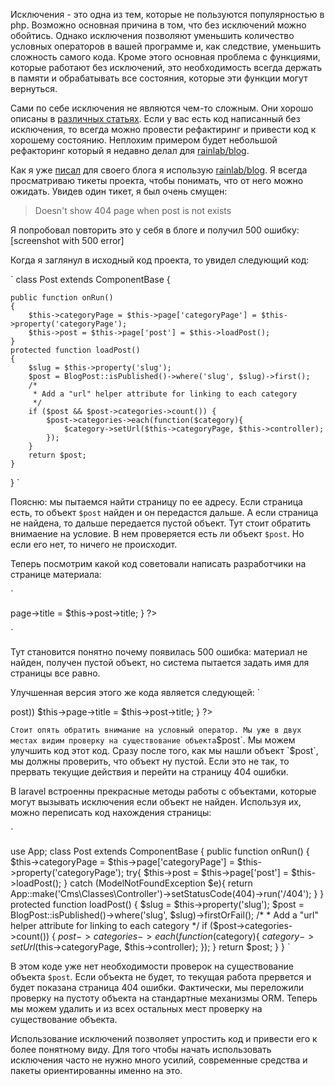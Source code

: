 Исключения - это одна из тем, которые не пользуются популярностью в php. Возможно основная причина в том, что  без исключений можно обойтись. Однако исключения позволяют уменьшить количество условных операторов в вашей программе и, как следствие, уменьшить сложность самого кода. Кроме этого основная проблема с функциями, которые работают без исключений, это необходимость всегда держать в памяти и обрабатывать все состояния, которые эти функции могут вернуться. 

Сами по себе исключения не являются чем-то сложным. Они хорошо описаны в [различных статьях](http://habrahabr.ru/post/99431/). Если у вас есть код написанный без исключения, то всегда можно провести рефактиринг и привести код к хорошему состоянию. Неплохим примером будет небольшой рефакторинг который я недавно делал для [rainlab/blog](https://octobercms.com/plugin/rainlab-blog).


Как я уже [писал](http://pawelsamusev.com/post/octobercms) для своего блога я использую [rainlab/blog](https://octobercms.com/plugin/rainlab-blog). Я всегда просматриваю тикеты проекта, чтобы понимать, что от него можно ожидать. Увидев один тикет, я был очень смущен:
> Doesn't show 404 page when post is not exists

Я попробовал повторить это у себя в блоге и получил 500 ошибку:
[screenshot with 500 error]

Когда я заглянул в исходный код проекта, то увидел следующий код:

`
class Post extends ComponentBase {

    public function onRun()
    {
        $this->categoryPage = $this->page['categoryPage'] = $this->property('categoryPage');
        $this->post = $this->page['post'] = $this->loadPost();
    }
    protected function loadPost()
    {
        $slug = $this->property('slug');
        $post = BlogPost::isPublished()->where('slug', $slug)->first();
        /*
         * Add a "url" helper attribute for linking to each category
         */
        if ($post && $post->categories->count()) {
            $post->categories->each(function($category){
                $category->setUrl($this->categoryPage, $this->controller);
            });
        }
        return $post;
    }
}
`

Поясню: мы пытаемся найти страницу по ее адресу. Если страница есть, то объект `$post` найден и он передастся дальше. А если страница не найдена, то дальше передается пустой объект. Тут стоит обратить внимаение на условие. В нем проверяется есть ли объект `$post`. Но если его нет, то ничего не происходит. 

Теперь посмотрим какой код советовали написать разработчики на странице материала:

`
<?php
function onEnd()
{
        $this->page->title = $this->post->title;
}
?>
`

Тут становится понятно почему появилась 500 ошибка: материал не найден, получен пустой объект, но система пытается задать имя для страницы все равно.

Улучшенная версия этого же кода является следующей:
`
<?php
function onEnd()
{
    // Optional - set the page title to the post title
    if (isset($this->post))
        $this->page->title = $this->post->title;
}
?>
`
Стоит опять обратить внимание на условный оператор. Мы уже в двух местах видим проверку на существование объекта `$post`. Мы можем улучшить код этот код. Сразу после того, как мы нашли объект `$post`, мы должны проверить, что объект ну пустой. Если это не так, то прервать текущие действия и перейти на страницу 404 ошибки.

В laravel встроенны прекрасные методы работы с объектами, которые могут вызывать исключения если объект не найден. Используя их, можно переписать код нахождения страницы:

`

use App;
class Post extends ComponentBase
{
    public function onRun()
    {
        $this->categoryPage = $this->page['categoryPage'] = $this->property('categoryPage');
        try{
            $this->post = $this->page['post'] = $this->loadPost();
        } catch (ModelNotFoundException $e){
            return App::make('Cms\Classes\Controller')->setStatusCode(404)->run('/404');
        }
    }
    protected function loadPost()
    {
        $slug = $this->property('slug');
        $post = BlogPost::isPublished()->where('slug', $slug)->firstOrFail();
        /*
         * Add a "url" helper attribute for linking to each category
         */
        if ($post->categories->count()) {
            $post->categories->each(function($category){
                $category->setUrl($this->categoryPage, $this->controller);
            });
        }
        return $post;
    }
}
`

В этом коде уже нет необходимости проверок на существование объекта `$post`. Если объекта не будет, то текущая работа прервется и будет показана страница 404 ошибки. Фактически, мы переложили проверку на пустоту объекта на стандартные механизмы ORM. Теперь мы можем удалить и из всех остальных мест проверку на существование объекта.

Использование исключений позволяет упростить код и привести его к более понятному виду. Для того чтобы начать использовать исключения часто не нужно много усилий, современные средства и пакеты ориентированны именно на это. 